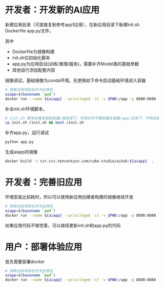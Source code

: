 
# 开发者：开发新的AI应用
新建应用目录（可直接复制参考app1应用），在新应用目录下新建init.sh  Dockerfile  app.py文件，

其中 
 - Dockerfile为镜像构建 
 - init.sh位初始化脚本
 - app.py为应用启动(训练/推理/服务)，需要补齐Model类的基础参数
 - 其他自行添加配套内容

镜像调试，基础镜像为conda环境。先使用如下命令启动基础环境进入容器
```bash
# 获取当前项目名作为应用名
aiapp=$(basename `pwd`)
docker run --name ${aiapp} --privileged -it -v $PWD:/app -p 8080:8080 --entrypoint='' ccr.ccs.tencentyun.com/cube-studio/aihub:base bash
```
补全init.sh环境脚本。
```bash
# init.sh 脚本会被复制到容器/根目录下，环境文件不要放置在容器/app/目录下，不然会被加载到git
cp init.sh /init.sh && bash /init.sh
```
补齐app.py，运行调试
```bash
python app.py
```
生成aiapp的镜像
```bash
docker build -t ccr.ccs.tencentyun.com/cube-studio/aihub:${aiapp}  .
```

# 开发者：完善旧应用
环境安装比较耗时，所以可以使用新应用创建者构建的镜像继续开发
```bash
# 获取当前项目名作为应用名
aiapp=$(basename `pwd`)
docker run --name ${aiapp} --privileged -it -v $PWD:/app -p 8080:8080 --entrypoint='' ccr.ccs.tencentyun.com/cube-studio/aihub:${aiapp} bash
```
如果应用代码不够完善，可以继续更新init.sh和app.py的代码

# 用户：部署体验应用
首先需要部署docker
```bash
# 获取当前项目名作为应用名
aiapp=$(basename `pwd`)
docker run --name ${aiapp} --privileged -it -v $PWD:/app -p 8080:8080 --entrypoint='' ccr.ccs.tencentyun.com/cube-studio/aihub:${aiapp}
```
